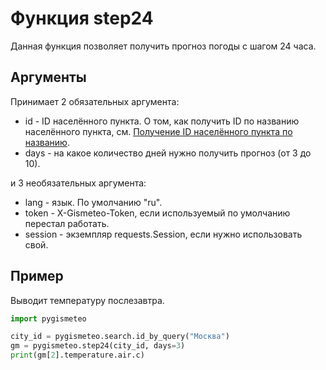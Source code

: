 # Функция step24

Данная функция позволяет получить прогноз погоды с шагом 24 часа.

## Аргументы

Принимает 2 обязательных аргумента:

- id - ID населённого пункта. О том, как получить ID по названию населённого пункта, см. [Получение ID населённого пункта по названию](search.md).
- days - на какое количество дней нужно получить прогноз (от 3 до 10).

и 3 необязательных аргумента:

- lang - язык. По умолчанию "ru".
- token - X-Gismeteo-Token, если используемый по умолчанию перестал работать.
- session - экземпляр requests.Session, если нужно использовать свой.

## Пример

Выводит температуру послезавтра.

```python
import pygismeteo

city_id = pygismeteo.search.id_by_query("Москва")
gm = pygismeteo.step24(city_id, days=3)
print(gm[2].temperature.air.c)
```
